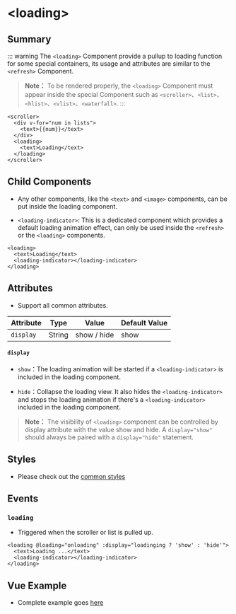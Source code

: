 # &lt;loading&gt;

## Summary

::: warning
The `<loading>` Component provide a pullup to loading function for some special containers, its usage and attributes are similar to the `<refresh>` Component.
> **Note：** To be rendered properly, the `<loading>` Component must appear inside the special Component such as `<scroller>`、`<list>`、`<hlist>`、`<vlist>`、`<waterfall>`.
:::

```vue{5}
<scroller>
  <div v-for="num in lists">
    <text>{{num}}</text>
  </div>
  <loading>
    <text>Loading</text>
  </loading>
</scroller>
```

## Child Components

 - Any other components, like the `<text>` and `<image>` components, can be put inside the loading component.

 - `<loading-indicator>`: This is a dedicated component which provides a default loading animation effect, can only be used inside the `<refresh>` or the `<loading>` components.

 ```vue{3}
 <loading>
   <text>Loading</text>
   <loading-indicator></loading-indicator>
 </loading>
 ```

## Attributes

 - Support all common attributes.

| Attribute      | Type     | Value            | Default Value     |
| ------------- | ------ | -------------------------- | ------- |
| `display` | String | show / hide             | show      |

#### `display`

 - `show`：The loading animation will be started if a `<loading-indicator>` is included in the loading component.

 - `hide`：Collapse the loading view. It also hides the `<loading-indicator>` and stops the loading animation if there's a `<loading-indicator>` included in the loading component.

> **Note：** The visibility of `<loading>` component can be controlled by display attribute with the value show and hide. A `display="show"` should always be paired with a `display="hide"` statement.


## Styles

 - Please check out the [common styles](../styles/common-styles.html)

## Events

### `loading`

 - Triggered when the scroller or list is pulled up.

 ```vue
 <loading @loading="onloading" :display="loadinging ? 'show' : 'hide'">
   <text>Loading ...</text>
   <loading-indicator></loading-indicator>
 </loading>
 ```

## Vue Example

 - Complete example goes [here](http://dotwe.org/vue/70db1e2d322a50065369033cb9a5b58f)
